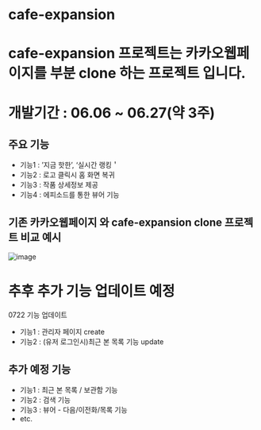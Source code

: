 # cafe-expansion

# cafe-expansion 프로젝트는 카카오웹페이지를 부분 clone 하는 프로젝트 입니다.

# 개발기간 : 06.06 ~ 06.27(약 3주)

## 주요 기능
- 기능1 : ’지금 핫한’, ‘실시간 랭킹＇
- 기능2 : 로고 클릭시 홈 화면 복귀
- 기능3 : 작품 상세정보 제공
- 기능4 : 에피소드를 통한 뷰어 기능

## 기존 카카오웹페이지 와 cafe-expansion clone 프로젝트 비교 예시
![image](https://github.com/user-attachments/assets/9aa5d6e0-623b-4598-ba86-8741ede90fae)

# 추후 추가 기능 업데이트 예정
  0722 기능 업데이트
- 기능1 : 관리자 페이지 create
- 기능2 : (유저 로그인시)최근 본 목록 기능 update
## 추가 예정 기능
- 기능1 : 최근 본 목록 / 보관함 기능
- 기능2 : 검색 기능
- 기능3 : 뷰어 - 다음/이전화/목록 기능
- etc.
